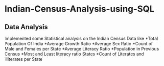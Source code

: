 # Indian-Census-Analysis-using-SQL

## Data Analysis

Implemented some Statistical analysis on the Indian Census Data like 
*Total Population Of India
*Average Growth Ratio
*Average Sex Ratio
*Count of Male and Females per State
*Average Literacy Ratio
*Population in Previous Census
*Most and Least literacy ratio States
*Count of Literates and illiterates per State
